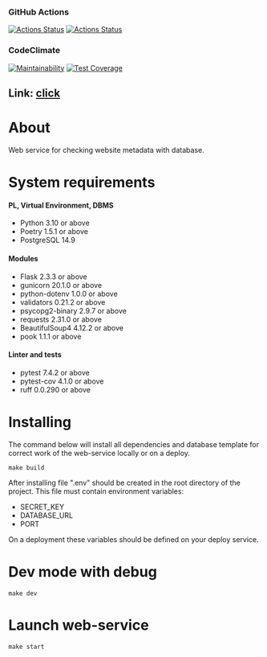 ### GitHub Actions
[![Actions Status](https://github.com/ikhanter/python-project-83/workflows/hexlet-check/badge.svg)](https://github.com/ikhanter/python-project-83/actions)
[![Actions Status](https://github.com/ikhanter/python-project-83/workflows/CI/badge.svg)](https://github.com/ikhanter/python-project-83/actions)

### CodeClimate
[![Maintainability](https://api.codeclimate.com/v1/badges/421eb636f069de274c35/maintainability)](https://codeclimate.com/github/ikhanter/python-project-83/maintainability)
[![Test Coverage](https://api.codeclimate.com/v1/badges/421eb636f069de274c35/test_coverage)](https://codeclimate.com/github/ikhanter/python-project-83/test_coverage)

## Link: [click](https://page-analyzer-bcx7.onrender.com)

# About

Web service for checking website metadata with database.

# System requirements

#### PL, Virtual Environment, DBMS

- Python 3.10 or above
- Poetry 1.5.1 or above
- PostgreSQL 14.9

#### Modules

- Flask 2.3.3 or above
- gunicorn 20.1.0 or above
- python-dotenv 1.0.0 or above
- validators 0.21.2 or above
- psycopg2-binary 2.9.7 or above
- requests 2.31.0 or above
- BeautifulSoup4 4.12.2 or above
- pook 1.1.1 or above

#### Linter and tests

- pytest 7.4.2 or above
- pytest-cov 4.1.0 or above
- ruff 0.0.290 or above

# Installing

The command below will install all dependencies and database template for correct work of the web-service locally or on a deploy.

```make build```

After installing file ".env" should be created in the root directory of the project. This file must contain environment variables:
- SECRET_KEY
- DATABASE_URL
- PORT

On a deployment these variables should be defined on your deploy service. 

# Dev mode with debug

```make dev```

# Launch web-service

```make start```
